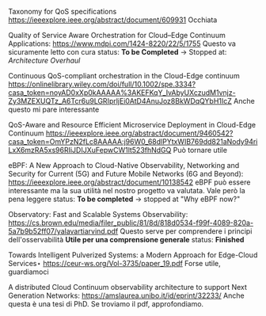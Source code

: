 Taxonomy for QoS specifications
https://ieeexplore.ieee.org/abstract/document/609931
Occhiata 


Quality of Service Aware Orchestration for Cloud–Edge Continuum Applications:
https://www.mdpi.com/1424-8220/22/5/1755
Questo va sicuramente letto con cura 
status: **To be Completed** -> Stopped at: *Architecture Overhaul*

Continuous QoS-compliant orchestration in the Cloud-Edge continuum
https://onlinelibrary.wiley.com/doi/full/10.1002/spe.3334?casa_token=noyAD0xXp0kAAAAA%3AKEFKqY_IvAbyUXczudM1vnjz-Zy3MZEXUQTz_A6Tcr6u9LGRIprljEi0AtD4AnuJoz8BkWDqQYbH1IcZ
Anche questo mi pare interessante

QoS-Aware and Resource Efficient Microservice Deployment in Cloud-Edge Continuum
https://ieeexplore.ieee.org/abstract/document/9460542?casa_token=OmYPzN2fLc8AAAAA:j96W0_68dlPYtxWIB769dd821aNody94riLxX6mzRA5xs96RIiJDIJXuFepwCW1lt523fhNdGQ
Può tornare utile


eBPF: A New Approach to Cloud-Native Observability, Networking and Security for Current (5G) and Future Mobile Networks (6G and Beyond):
https://ieeexplore.ieee.org/abstract/document/10138542
eBPF può essere interessante ma la sua utilità nel nostro progetto va valutata. Vale però la pena leggere
status: **To be completed** -> stopped at "Why eBPF now?"

Observatory: Fast and Scalable Systems Observability:
https://cs.brown.edu/media/filer_public/81/8d/818d0534-f99f-4089-820a-5a7b9b52ff07/yalavartiarvind.pdf
Questo serve per comprendere i principi dell'osservabilità
**Utile per una comprensione generale**
status: **Finished**

Towards Intelligent Pulverized Systems: a Modern
Approach for Edge-Cloud Services⋆
https://ceur-ws.org/Vol-3735/paper_19.pdf
Forse utile, guardiamoci


A distributed Cloud Continuum observability architecture to support Next Generation Networks:
https://amslaurea.unibo.it/id/eprint/32233/
Anche questa è una tesi di PhD. Se troviamo il pdf, approfondiamo.

